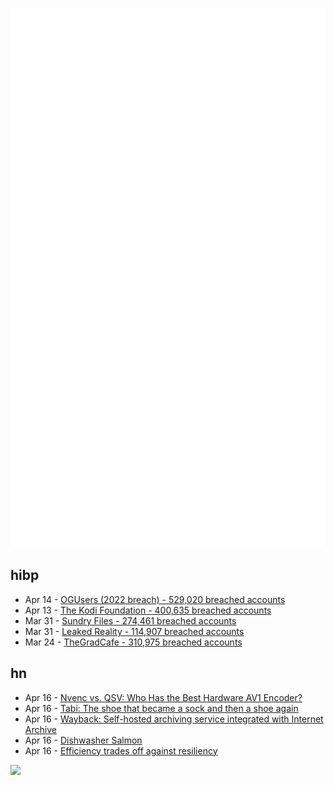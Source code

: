 ![Metrics](https://raw.githubusercontent.com/phixion/phixion/master/metrics.svg)

## hibp

<!--
for https://github.com/phixion/phixion/blob/main/.github/workflows/feeds.yml
-->
<!--START_SECTION:haveibeenpwnd-->
- Apr 14 - [OGUsers (2022 breach) - 529,020 breached accounts](https://haveibeenpwned.com/PwnedWebsites#OGUsers2022)
- Apr 13 - [The Kodi Foundation - 400,635 breached accounts](https://haveibeenpwned.com/PwnedWebsites#KodiFoundation)
- Mar 31 - [Sundry Files - 274,461 breached accounts](https://haveibeenpwned.com/PwnedWebsites#SundryFiles)
- Mar 31 - [Leaked Reality - 114,907 breached accounts](https://haveibeenpwned.com/PwnedWebsites#LeakedReality)
- Mar 24 - [TheGradCafe - 310,975 breached accounts](https://haveibeenpwned.com/PwnedWebsites#TheGradCafe)
<!--END_SECTION:haveibeenpwnd-->

## hn

<!--
for https://github.com/phixion/phixion/blob/main/.github/workflows/feeds.yml
-->
<!--START_SECTION:hn-->
- Apr 16 - [Nvenc vs. QSV: Who Has the Best Hardware AV1 Encoder?](https://giannirosato.com/blog/post/nvenc-v-qsv/)
- Apr 16 - [Tabi: The shoe that became a sock and then a shoe again](https://one-from-nippon.ghost.io/untitled-2/)
- Apr 16 - [Wayback: Self-hosted archiving service integrated with Internet Archive](https://github.com/wabarc/wayback)
- Apr 16 - [Dishwasher Salmon](https://en.wikipedia.org/wiki/Dishwasher_salmon)
- Apr 16 - [Efficiency trades off against resiliency](https://blog.nelhage.com/post/efficiency-vs-resiliency/)
<!--END_SECTION:hn-->

<!--
for https://yhype.me
-->
![](https://hit.yhype.me/github/profile?user_id=13013670)

